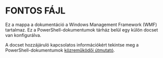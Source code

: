 # <a name="readme"></a>FONTOS FÁJL

Ez a mappa a dokumentáció a Windows Management Framework (WMF) tartalmaz.
Ez a PowerShell-dokumentumok tárház belül egy külön docset van konfigurálva.

A docset hozzájáruló kapcsolatos információkért tekintse meg a PowerShell-dokumentumok [közreműködői útmutató](https://github.com/PowerShell/PowerShell-Docs/blob/staging/CONTRIBUTING.md).